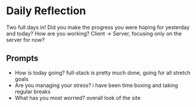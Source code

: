 # Daily Reflection
Two full days in! Did you make the progress you were hoping for yesterday and today? How are you working? Client -> Server, focusing only on the server for now?  

## Prompts
- How is today going? 
full-stack is pretty much done, going for all stretch goals
- Are you managing your stress?
i have been time boxing and taking regular breaks
- What has you most worried?
overall look of the site
